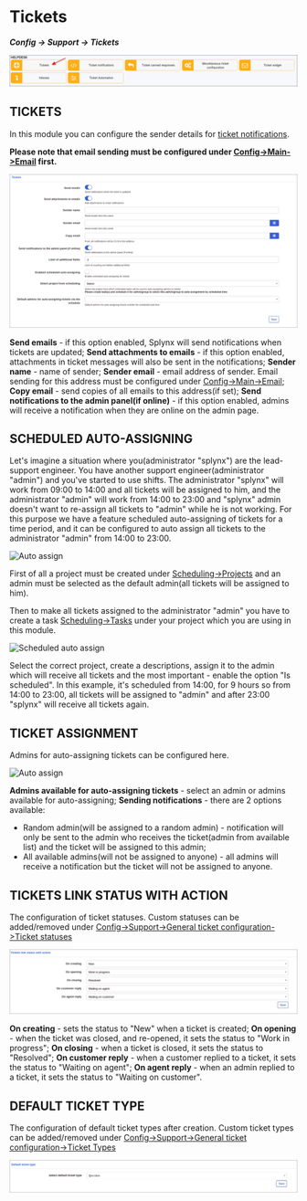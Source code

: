 Tickets
=============
**_Config -> Support -> Tickets_**

![tickets icon](icon.png)

## TICKETS

In this module you can configure the sender details for [ticket notifications](configuration/support/ticket_notifications/tickets_notifications.md).

**Please note that email sending must be configured under [Config->Main->Email](configuration/main_configuration/email_config/email_config.md) first.**

![Tickets](tickets.png)

**Send emails** - if this option enabled, Splynx will send notifications when tickets are updated;
**Send attachments to emails** - if this option enabled, attachments in ticket messages  will also be sent in the notifications;
**Sender name** - name of sender;
**Sender email** - email address of sender. Email sending for this address must be configured under [Config->Main->Email](configuration/main_configuration/email_config/email_config.md);
**Copy email** - send copies of all emails to this address(if set);
**Send notifications to the admin panel(if online)** - if this option enabled, admins will receive a notification when they are online on the admin page.

## SCHEDULED AUTO-ASSIGNING

Let's imagine a situation where you(administrator "splynx") are the lead-support engineer. You have another support engineer(administrator "admin") and you've started to use shifts. The administrator "splynx" will work from 09:00 to 14:00 and all tickets will be assigned to him, and the administrator "admin" will work from 14:00 to 23:00 and "splynx" admin doesn't want to re-assign all tickets to "admin" while he is not working. For this purpose we have a feature scheduled auto-assigning of tickets for a time period, and it can be configured to auto assign all tickets to the administrator "admin" from 14:00 to 23:00.

![Auto assign](auto_assign.png)

First of all a project must be created under [Scheduling->Projects](scheduling/projects/projects.md)
and an admin must be selected as the default admin(all tickets will be assigned to him).

Then to make all tickets assigned to the administrator "admin" you have to create a task [Scheduling->Tasks](scheduling/tasks/tasks.md) under your project which you are using in this module.

![Scheduled auto assign](task_example.png)

Select the correct project, create a descriptions, assign it to the admin which will receive all tickets and the most important - enable the option "Is scheduled". In this example, it's scheduled from 14:00, for 9 hours so from 14:00 to 23:00, all tickets will be assigned to "admin" and after 23:00 "splynx" will receive all tickets again.

## TICKET ASSIGNMENT

Admins for auto-assigning tickets can be configured here.

![Auto assign](ticket_assignment.png)

**Admins available for auto-assigning tickets** - select an admin or admins available for auto-assigning;
**Sending notifications** - there are 2 options available:
  * Random admin(will be assigned to a random admin) - notification will only be sent to the admin who receives the ticket(admin from available list) and the ticket will be assigned to this admin;
  * All available admins(will not be assigned to anyone) - all admins will receive a notification but the ticket will not be assigned to anyone.

## TICKETS LINK STATUS WITH ACTION

The configuration of ticket statuses. Custom statuses can be added/removed under [Config->Support->General ticket configuration->Ticket statuses](configuration/general_ticket_configuration/ticket_config.md)

![Ticket statuses](ticket_statuses.png)

**On creating** - sets the status to "New" when a ticket is created;
**On opening** - when the ticket was closed, and re-opened, it sets the status to "Work in progress";
**On closing** - when a ticket is closed, it sets the status to "Resolved";
**On customer reply** - when a customer replied to a ticket, it sets the status to "Waiting on agent";
**On agent reply** - when an admin replied to a ticket, it sets the status to "Waiting on customer".

## DEFAULT TICKET TYPE

The configuration of default ticket types after creation. Custom ticket types can be added/removed under [Config->Support->General ticket configuration->Ticket Types](configuration/general_ticket_configuration/support/ticket_config.md)

![Ticket default type](default_type.png)
